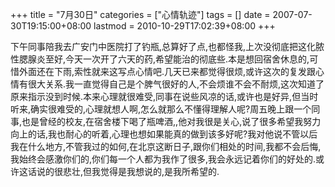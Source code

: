 +++
title = "7月30日"
categories = ["心情轨迹"]
tags = []
date = 2007-07-30T19:15:00+08:00
lastmod = 2010-10-29T17:02:39+08:00
+++



下午同事陪我去广安门中医院打了钓瓶,总算好了点,也都怪我,上次没彻底把这化脓性腮腺炎至好,今天一次开了六天的药,希望能治的彻底些.本是想回宿舍休息的,可惜外面还在下雨,索性就来这写点心情吧.几天已来都觉得很烦,或许这次的复发跟心情有很大关系.我一直觉得自己是个脾气很好的人,不会烦谁不会不耐烦,这次知道了原来指示没到时候.本来心理就很难受,同事在说些风凉的话,或许也是好异,但当时听来,确实很难受的,心理就想人啊,怎么就那么不懂得理解人呢?周五晚上跟一个同事,也是曾经的校友,在宿舍楼下喝了瓶啤酒,,他对我很是关心,说了很多希望我努力向上的话,我也耐心的听着,心理也想如果能真的做到该多好呢?我对他说不管以后我在什么地方,不管我过的如何,在北京这断日子,跟你们相处的时间,我都不会后悔,我始终会感激你们的,你们每一个人都为我作了很多,我会永远记着你们的好处的.或许这话说的很悲壮,但我觉得是我想说的,是我所希望的.